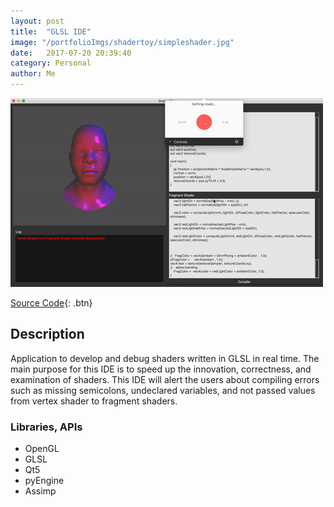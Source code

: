 ```yaml
---
layout: post
title:  "GLSL IDE"
image: "/portfolioImgs/shadertoy/simpleshader.jpg"
date:   2017-07-20 20:39:40
category: Personal
author: Me
---
```


![Animated Gif of project in action](/portfolioImgs/shadertoy/Kapture.gif)

[Source Code](https://github.com/RodrigoFigueroaM/ComputerGraphics/tree/master/ShaderToy){: .btn}


## Description
Application to develop and debug shaders written in GLSL in real time. The main purpose for this IDE is to speed up the innovation, correctness, and examination of shaders. This IDE will alert the users about compiling errors such as missing semicolons, undeclared variables, and not passed values from vertex shader to fragment shaders.

### Libraries, APIs
- OpenGL
- GLSL
- Qt5
- pyEngine
- Assimp
